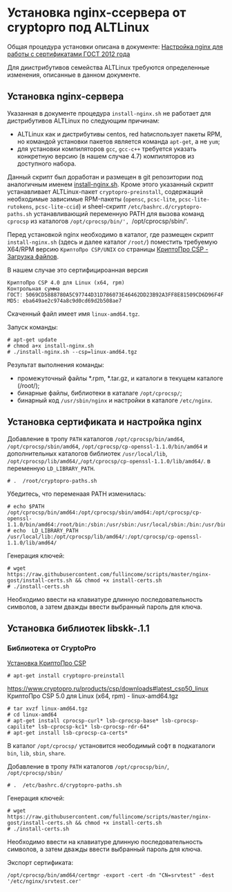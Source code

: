# Установка nginx-ссервера от cryptopro под ALTLinux

Общая процедура установки описана в документе:
[Настройка nginx для работы с сертификатами ГОСТ 2012 года](https://www.cryptopro.ru/forum2/default.aspx?g=posts&t=12505)

Для диистрибутивов семейства ALTLinux требуются определенные изменения, описанные в данном документе.

## Установка nginx-сервера

Указанная в документе процедура `install-nginx.sh` не работает для дистрибутивов ALTLinux по следующим причинам:
- ALTLinux как и дистрибутивы centos, red hatиспользует пакеты RPM, но командой установки пакетов является команда `apt-get`, а не `yum`;
- для установки компиляторов `gcc`, `gcc-c++` требуется указать конкретную версию (в нашем случае 4.7) компиляторов из доступного набора.

Данный скрипт был доработан и размещен в git репозитории под аналогичным именем [install-nginx.sh](https://github.com/kafnevod/nginx-gost-2.0/blob/master/install-nginx.sh).
Кроме этого указанный скрипт устанавливает ALTLinux-пакет `cryptopro-preinstall`, содержащий необходимые зависимые RPM-пакеты (`opensc`, `pcsc-lite`,  `pcsc-lite-rutokens`, `pcsc-lite-ccid`) и  sheel-скрипт `/etc/bashrc.d/cryptopro-paths.sh` устанавливающий переменную PATH для вызова команд `cprocsp` из каталогов `/opt/cprocsp/bin/', `/opt/cprocsp/sbin/'.

Перед установкой nginx необходимо в каталог, где  размещен скрипт `install-nginx.sh` (здесь и далее каталог `/root/`) поместить требуемую X64/RPM версию `КриптоПро CSP/UNIX` со страницы [КриптоПро CSP - Загрузка файлов](https://www.cryptopro.ru/products/csp/downloads).

В нашем случае это сертифицироанная версия 
```
КриптоПро CSP 4.0 для Linux (x64, rpm)
Контрольная сумма
ГОСТ: 5069CD5888780A5C97744D31D786073E46462DD23B92A3FF8E81509CD6D96F4F
MD5: eba649ae2c974a8c9d0cd69d2b508ae7
```
Скаченный файл имеет имя `linux-amd64.tgz`.

Запуск команды:
```
# apt-get update 
# chmod a+x install-nginx.sh
# ./install-nginx.sh --csp=linux-amd64.tgz
```

Результат выполнения команды:
- промежуточный файлы *.rpm, *.tar.gz,  и каталоги в текущем каталоге (/root/);
- бинарные файлы, библиотеки в каталаге `/opt/cprocsp/`;
- бинарный код `/usr/sbin/nginx` и настройки в каталоге `/etc/nginx`. 


## Установка сертификата и настройка nginx



Добавление в тропу `PATH` каталогов
`/opt/cprocsp/bin/amd64`, `/opt/cprocsp/sbin/amd64`, `/opt/cprocsp/cp-openssl-1.1.0/bin/amd64` и
дополнительных каталогов библиотек
`/usr/local/lib`, `/opt/cprocsp/lib/amd64/`,`/opt/cprocsp/cp-openssl-1.1.0/lib/amd64/`.
в переменную `LD_LIBRARY_PATH`.
```
# .  /root/cryptopro-paths.sh
```
Убедитесь, что переменаая PATH изменилась:
```
# echo $PATH
/opt/cprocsp/bin/amd64:/opt/cprocsp/sbin/amd64:/opt/cprocsp/cp-openssl-1.1.0/bin/amd64:/root/bin:/sbin:/usr/sbin:/usr/local/sbin:/bin:/usr/bin:/usr/local/bin
# echo  LD_LIBRARY_PATH
/usr/local/lib:/opt/cprocsp/lib/amd64/:/opt/cprocsp/cp-openssl-1.1.0/lib/amd64/
```

Генерация ключей:
```
# wget https://raw.githubusercontent.com/fullincome/scripts/master/nginx-gost/install-certs.sh && chmod +x install-certs.sh
# ./install-certs.sh
```
Необходимо ввести на клавиатуре длинную последовательность символов, а затем дважды ввести выбранный пароль для ключа.


## Установка библиотек libskk-.1.1

### Библиотека от CryptoPro

[Установка КриптоПро CSP](https://www.altlinux.org/%D0%9A%D1%80%D0%B8%D0%BF%D1%82%D0%BE%D0%9F%D1%80%D0%BE#%D0%A3%D1%81%D1%82%D0%B0%D0%BD%D0%BE%D0%B2%D0%BA%D0%B0_%D0%9A%D1%80%D0%B8%D0%BF%D1%82%D0%BE%D0%9F%D1%80%D0%BE_CSP)
```
# apt-get install cryptopro-preinstall
```


https://www.cryptopro.ru/products/csp/downloads#latest_csp50_linux
КриптоПро CSP 5.0 для Linux (x64, rpm) - linux-amd64.tgz
```
# tar xvzf linux-amd64.tgz
# cd linux-amd64
# apt-get install cprocsp-curl* lsb-cprocsp-base* lsb-cprocsp-capilite* lsb-cprocsp-kc1* lsb-cprocsp-rdr-64*
# apt-get install lsb-cprocsp-ca-certs*
```
В каталог `/opt/cprocsp/` установится неободимый софт в подкаталоги 
`bin`,  `lib`,  `sbin`,  `share`.

Добавление в тропу `PATH` каталогов `/opt/cprocsp/bin/`, `/opt/cprocsp/sbin/`
```
# .  /etc/bashrc.d/cryptopro-paths.sh
```

Генерация ключей:
```
# wget https://raw.githubusercontent.com/fullincome/scripts/master/nginx-gost/install-certs.sh && chmod +x install-certs.sh
# ./install-certs.sh
```
Необходимо ввести на клавиатуре длинную последовательность символов, а затем дважды ввести выбранный пароль для ключа.

Экспорт сертификата:
```
/opt/cprocsp/bin/amd64/certmgr -export -cert -dn "CN=srvtest" -dest '/etc/nginx/srvtest.cer'
```

